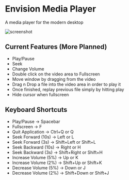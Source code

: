 # Envision Media Player

A media player for the modern desktop

<picture>
  <source media="(prefers-color-scheme: dark)"
    srcset="https://gitlab.com/envision-play/envision-media-player/-/raw/screenshots/latest-dev-dark.png">
  <img alt="screenshot"
    src="https://gitlab.com/envision-play/envision-media-player/-/raw/screenshots/latest-dev.png">
</picture>

## Current Features (More Planned)

- Play/Pause
- Seek
- Change Volume
- Double click on the video area to Fullscreen
- Move window by dragging from the video
- Drag n Drop a file into the video area in order to play it
- Once finished, replay previous file simply by hitting play
- Hide cursor when fullscreen

## Keyboard Shortcuts

- Play/Pause -> Spacebar
- Fullscreen -> F
- Quit Application -> Ctrl+Q or Q
- Seek Forward (10s) -> Left or L
- Seek Forward (3s) -> Shift+Left or Shift+L
- Seek Backward (10s) -> Right or H
- Seek Backward (3s) -> Shift+Right or Shift+H
- Increase Volume (5%) -> Up or K
- Increase Volume (2%) -> Shift+Up or Shift+K
- Decrease Volume (5%) -> Down or J
- Decrease Volume (2%) -> Shift+Down or Shift+J
